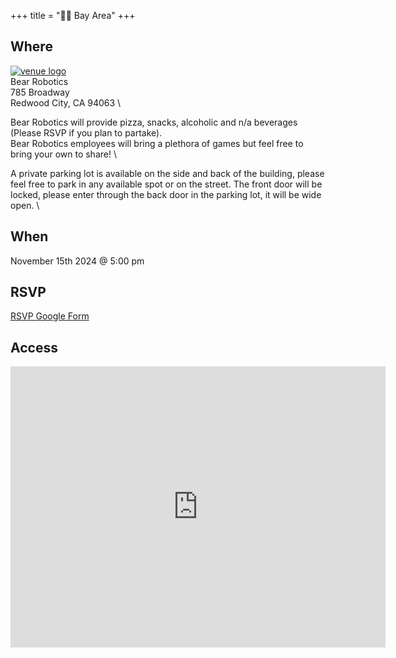 +++
title = "🌅🌉 Bay Area"
+++
<!--If the venue for the month does not have a serviceable logo to use here consider omitting or using /images/bayarea/trolleyproblem.png as a place holder-->


## Where
<a href="https://www.bearrobotics.ai/">![venue logo](/images/logos/Bear_Robotics.png)</a> \
Bear Robotics \
785 Broadway \
Redwood City, CA 94063 \

Bear Robotics will provide pizza, snacks, alcoholic and n/a beverages (Please RSVP if you plan to partake). \
Bear Robotics employees will bring a plethora of games but feel free to bring your own to share! \

A private parking lot is available on the side and back of the building, please feel free to park in any available spot or on the street. The front door will be locked, please enter through the back door in the parking lot, it will be wide open. \

## When
November 15th 2024 @ 5:00 pm

## RSVP
<a href="https://forms.gle/MhAkMY2YCWLDDqPQ7">RSVP Google Form</a>

## Access

<iframe src="https://www.google.com/maps/embed?pb=!1m18!1m12!1m3!1d3165.931806821363!2d-122.21196362261885!3d37.485935572059674!2m3!1f0!2f0!3f0!3m2!1i1024!2i768!4f13.1!3m3!1m2!1s0x808fa300b948316b%3A0xcfb48913a29a2482!2sBear%20Robotics%2C%20Inc!5e0!3m2!1sen!2sus!4v1705888525327!5m2!1sen!2sus" width="600" height="450" style="border:0;" allowfullscreen="" loading="lazy" referrerpolicy="no-referrer-when-downgrade"></iframe>
